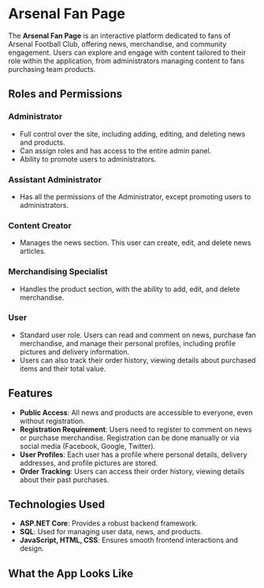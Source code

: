 # Arsenal Fan Page

The **Arsenal Fan Page** is an interactive platform dedicated to fans of Arsenal Football Club, offering news, merchandise, and community engagement. Users can explore and engage with content tailored to their role within the application, from administrators managing content to fans purchasing team products.

## Roles and Permissions

### Administrator
- Full control over the site, including adding, editing, and deleting news and products.
- Can assign roles and has access to the entire admin panel.
- Ability to promote users to administrators.

### Assistant Administrator
- Has all the permissions of the Administrator, except promoting users to administrators.

### Content Creator
- Manages the news section. This user can create, edit, and delete news articles.

### Merchandising Specialist
- Handles the product section, with the ability to add, edit, and delete merchandise.

### User
- Standard user role. Users can read and comment on news, purchase fan merchandise, and manage their personal profiles, including profile pictures and delivery information.
- Users can also track their order history, viewing details about purchased items and their total value.

## Features

- **Public Access**: All news and products are accessible to everyone, even without registration.
- **Registration Requirement**: Users need to register to comment on news or purchase merchandise. Registration can be done manually or via social media (Facebook, Google, Twitter).
- **User Profiles**: Each user has a profile where personal details, delivery addresses, and profile pictures are stored.
- **Order Tracking**: Users can access their order history, viewing details about their past purchases.

## Technologies Used

- **ASP.NET Core**: Provides a robust backend framework.
- **SQL**: Used for managing user data, news, and products.
- **JavaScript, HTML, CSS**: Ensures smooth frontend interactions and design.


## What the App Looks Like
